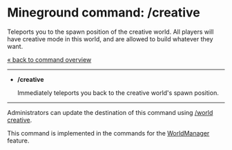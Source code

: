 Mineground command: /creative
==========

Teleports you to the spawn position of the creative world. All players will have creative mode in this world, and are allowed to build whatever they want.

[« back to command overview](../commands.md)

----------
+ **/creative**

  Immediately teleports you back to the creative world's spawn position.

----------

Administrators can update the destination of this command using [/world creative](world.md).

This command is implemented in the commands for the [WorldManager](../../src/main/java/com/mineground/features/WorldCommands.java) feature.
